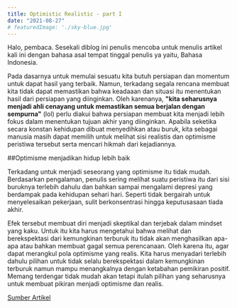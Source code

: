 ```yaml
---
title: Optimistic Realistic - part I
date: "2021-08-27"
# featuredImage: './sky-blue.jpg'
---
```


Halo, pembaca. Sesekali diblog ini penulis mencoba untuk menulis artikel kali ini dengan bahasa asal tempat tinggal penulis ya yaitu, Bahasa Indonesia. 
<!-- Indo style -->

Pada dasarnya untuk memulai sesuatu kita butuh persiapan dan momentum untuk dapat hasil yang terbaik. Namun, terkadang segala rencana membuat kita tidak dapat memastikan bahwa keadaaan dan situasi itu menentukan hasil dari persiapan yang diinginkan. Oleh karenanya, **"kita seharusnya menjadi ahli cenayang untuk memastikan semua berjalan dengan sempurna"** (lol) perlu diakui bahwa persiapan membuat kita menjadi lebih fokus dalam menentukan tujuan akhir yang diinginkan. Apabila seketika secara konstan kehidupan dibuat menyedihkan atau buruk, kita sebagai manusia masih dapat memilih untuk melihat sisi realistis dan optimisme peristiwa tersebut serta mencari hikmah dari kejadiannya.

##Optimisme menjadikan hidup lebih baik

Terkadang untuk menjadi seseorang yang optimisme itu tidak mudah. Berdasarkan pengalaman, penulis sering melihat suatu peristiwa itu dari sisi buruknya terlebih dahulu dan bahkan sampai mengalami depresi yang berdampak pada kehidupan sehari hari. Seperti tidak bergairah untuk menyelesaikan pekerjaan, sulit berkonsentrasi hingga keputusasaan tiada akhir.

Efek tersebut membuat diri menjadi skeptikal dan terjebak dalam mindset yang kaku. Untuk itu kita harus mengetahui bahwa melihat dan berekspektasi dari kemungkinan terburuk itu tidak akan menghasilkan apa-apa atau bahkan membuat gagal semua perencanaan. Oleh karena itu, agar dapat merangkul pola optimisme yang realis. Kita harus menyadari terlebih dahulu pilihan untuk tidak selalu berekspektasi dalam kemungkinan terburuk namun mampu menangkalnya dengan ketabahan pemikiran positif. Memang terdengar tidak mudah akan tetapi itulah pilihan yang seharusnya untuk membuat pikiran menjadi optimisme dan realis.


[Sumber Artikel](https://medium.com/lady-vivra/how-to-be-realistically-optimistic-908e20a89bdc)


